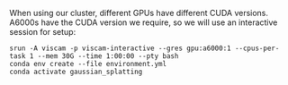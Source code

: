 When using our cluster, different GPUs have different CUDA versions. A6000s have the CUDA version we require, so we will use an interactive session for setup:
```
srun -A viscam -p viscam-interactive --gres gpu:a6000:1 --cpus-per-task 1 --mem 30G --time 1:00:00 --pty bash
conda env create --file environment.yml
conda activate gaussian_splatting
```
